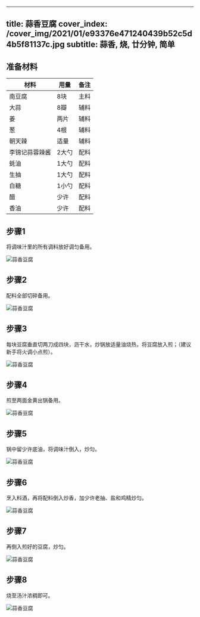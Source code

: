 
---
title: 蒜香豆腐
cover_index: /cover_img/2021/01/e93376e471240439b52c5d4b5f81137c.jpg
subtitle: 蒜香, 烧, 廿分钟, 简单
---

## 准备材料

| 材料     | 用量 | 备注|
| ------- | ----- | --- |
| 南豆腐 | 8块| 主料 |
| 大蒜 | 8瓣| 辅料 |
| 姜 | 两片| 辅料 |
| 葱 | 4根| 辅料 |
| 朝天辣 | 适量| 辅料 |
| 李锦记蒜蓉辣酱 | 2大勺| 配料 |
| 蚝油 | 1大勺| 配料 |
| 生抽 | 1大勺| 配料 |
| 白糖 | 1小勺| 配料 |
| 醋 | 少许| 配料 |
| 香油 | 少许| 配料 |

## 步骤1

将调味汁里的所有调料放好调匀备用。

![蒜香豆腐](https://i8.meishichina.com/attachment/recipe/201010/201010042234068.JPG?x-oss-process=style/p320) 

## 步骤2

配料全部切碎备用。

![蒜香豆腐](https://i8.meishichina.com/attachment/recipe/201010/201010042234167.JPG?x-oss-process=style/p320) 

## 步骤3

每块豆腐垂直切两刀成四块，沥干水，炒锅放适量油烧热，将豆腐放入煎；（建议新手将火调小点煎）。

![蒜香豆腐](https://i8.meishichina.com/attachment/recipe/201010/201010042234268.JPG?x-oss-process=style/p320) 

## 步骤4

煎至两面金黄出锅备用。

![蒜香豆腐](https://i8.meishichina.com/attachment/recipe/201010/201010042236580.JPG?x-oss-process=style/p320) 

## 步骤5

锅中留少许底油，将调味汁倒入，炒匀。

![蒜香豆腐](https://i8.meishichina.com/attachment/recipe/201010/201010042237089.JPG?x-oss-process=style/p320) 

## 步骤6

烹入料酒，再将配料倒入炒香，加少许老抽、盐和鸡精炒匀。

![蒜香豆腐](https://i8.meishichina.com/attachment/recipe/201010/201010042237198.JPG?x-oss-process=style/p320) 

## 步骤7

再倒入煎好的豆腐，炒匀。

![蒜香豆腐](https://i8.meishichina.com/attachment/recipe/201010/201010042238250.JPG?x-oss-process=style/p320) 

## 步骤8

烧至汤汁浓稠即可。

![蒜香豆腐](https://i8.meishichina.com/attachment/recipe/201010/201010042238342.JPG?x-oss-process=style/p320) 

